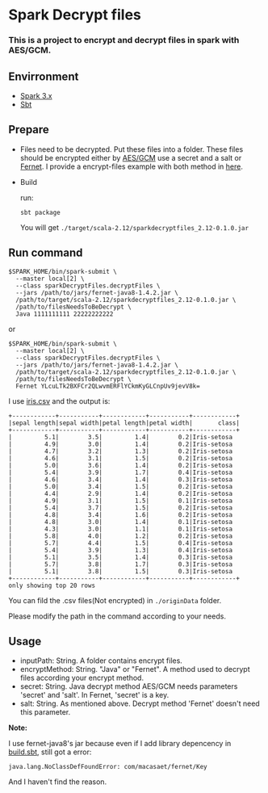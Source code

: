 # Spark Decrypt files
### This is a project to encrypt and decrypt files in spark with AES/GCM.
## Envirronment
* [Spark 3.x](https://spark.apache.org/downloads.html)
* [Sbt](https://www.scala-sbt.org/1.x/docs/Setup.html)

## Prepare
* Files need to be decrypted. Put these files into a folder. These files should be encrypted either by [AES/GCM](https://github.com/intel-analytics/BigDL/blob/branch-2.0/scala/orca/src/main/scala/com/intel/analytics/bigdl/orca/inference/EncryptSupportive.scala#L140) use a secret and a salt or [Fernet](https://github.com/l0s/fernet-java8). I provide a encrypt-files example with both method in [here](https://github.com/piaolaidelangman/spark-read-ecrypted-files/blob/main/sparkEncryptFiles.scala).

* Build

  run:
  ```
  sbt package
  ```
  You will get `./target/scala-2.12/sparkdecryptfiles_2.12-0.1.0.jar`

## Run command
```
$SPARK_HOME/bin/spark-submit \
  --master local[2] \
  --class sparkDecryptFiles.decryptFiles \
  --jars /path/to/jars/fernet-java8-1.4.2.jar \
  /path/to/target/scala-2.12/sparkdecryptfiles_2.12-0.1.0.jar \
  /path/to/filesNeedsToBeDecrypt \
  Java 1111111111 22222222222
```
or
```
$SPARK_HOME/bin/spark-submit \
  --master local[2] \
  --class sparkDecryptFiles.decryptFiles \
  --jars /path/to/jars/fernet-java8-1.4.2.jar \
  /path/to/target/scala-2.12/sparkdecryptfiles_2.12-0.1.0.jar \
  /path/to/filesNeedsToBeDecrypt \
  Fernet YLcuLTk2BXFCr2QLwvmERFlYCkmKyGLCnpUv9jevV8k=
```
I use [iris.csv](https://github.com/piaolaidelangman/spark-read-ecrypted-files/tree/main/sparkEncryptFiles/originData) and the output is:
```
+------------+-----------+------------+-----------+------------+
|sepal length|sepal width|petal length|petal width|       class|
+------------+-----------+------------+-----------+------------+
|         5.1|        3.5|         1.4|        0.2|Iris-setosa
|         4.9|        3.0|         1.4|        0.2|Iris-setosa
|         4.7|        3.2|         1.3|        0.2|Iris-setosa
|         4.6|        3.1|         1.5|        0.2|Iris-setosa
|         5.0|        3.6|         1.4|        0.2|Iris-setosa
|         5.4|        3.9|         1.7|        0.4|Iris-setosa
|         4.6|        3.4|         1.4|        0.3|Iris-setosa
|         5.0|        3.4|         1.5|        0.2|Iris-setosa
|         4.4|        2.9|         1.4|        0.2|Iris-setosa
|         4.9|        3.1|         1.5|        0.1|Iris-setosa
|         5.4|        3.7|         1.5|        0.2|Iris-setosa
|         4.8|        3.4|         1.6|        0.2|Iris-setosa
|         4.8|        3.0|         1.4|        0.1|Iris-setosa
|         4.3|        3.0|         1.1|        0.1|Iris-setosa
|         5.8|        4.0|         1.2|        0.2|Iris-setosa
|         5.7|        4.4|         1.5|        0.4|Iris-setosa
|         5.4|        3.9|         1.3|        0.4|Iris-setosa
|         5.1|        3.5|         1.4|        0.3|Iris-setosa
|         5.7|        3.8|         1.7|        0.3|Iris-setosa
|         5.1|        3.8|         1.5|        0.3|Iris-setosa
+------------+-----------+------------+-----------+------------+
only showing top 20 rows
```
You can fild the .csv files(Not encrypted) in `./originData` folder.

Please modify the path in the command according to your needs.

## Usage
* inputPath: String. A folder contains encrypt files.
* encryptMethod: String. "Java" or "Fernet". A method used to decrypt files according your encrypt method.
* secret: String. Java decrypt method AES/GCM needs parameters 'secret' and 'salt'. In Fernet, 'secret' is a key.
* salt: String. As mentioned above. Decrypt method 'Fernet' doesn't need this parameter.

**Note:**

I use fernet-java8's jar because even if I add library depencency in [build.sbt](https://github.com/piaolaidelangman/spark-read-ecrypted-files/blob/main/build.sbt#L11), still got a error:
```
java.lang.NoClassDefFoundError: com/macasaet/fernet/Key
```
And I haven't find the reason.

